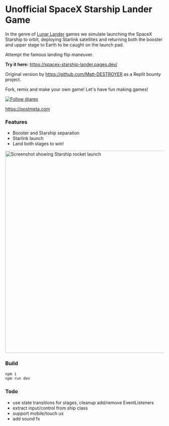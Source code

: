 # Unofficial SpaceX Starship Lander Game

In the genre of [Lunar Lander](https://en.wikipedia.org/wiki/Lunar_Lander_(video_game_genre)) games we simulate launching the SpaceX Starship to orbit,
deploying Starlink satellites and returning both the booster and upper stage to Earth 
to be caught on the launch pad.  

Attempt the famous landing flip maneuver.

**Try it here:** https://spacex-starship-lander.pages.dev/

Original version by https://github.com/Matt-DESTROYER as a Replit bounty project.

Fork, remix and make your own game!
Let's have fun making games!

<a href="https://twitter.com/arex"><img src="https://img.shields.io/twitter/follow/arex" alt="Follow @arex"></a>

https://postmeta.com

### Features

- Booster and Starship separation
- Starlink launch
- Land both stages to win!
  
<img src="https://raw.githubusercontent.com/areyasouka/spacex-starship-lander/main/docs/screenshot.png" alt="Screenshot showing Starship rocket launch" title="Starship Lander Game " width="640">

### Build

```sh
npm i
npm run dev
```

### Todo

- use state transitions for stages, cleanup add/remove EventListeners
- extract input/control from ship class
- support mobile/touch ux
- add sound fx
